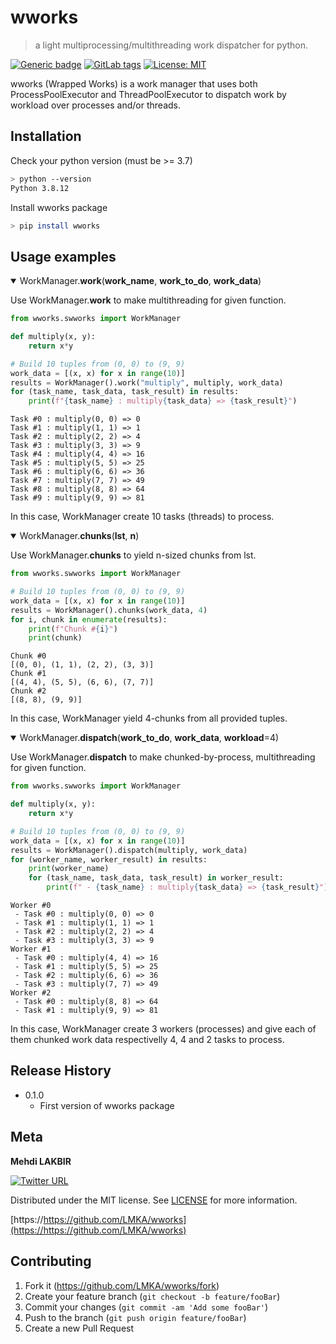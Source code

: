 # wworks
> a light multiprocessing/multithreading work dispatcher for python.

[![Generic badge](https://img.shields.io/badge/python-3.7%20|%203.8%20|%203.9-0b7cbc.svg)](https://shields.io/)
[![GitLab tags](https://badgen.net/github/tags/LMKA/wworks/)](https://github.com/LMKA/wworks/-/tags)
[![License: MIT](https://img.shields.io/badge/License-MIT-yellow.svg)](https://opensource.org/licenses/MIT)

wworks (Wrapped Works) is a work manager that uses both ProcessPoolExecutor and ThreadPoolExecutor to dispatch work by workload over processes and/or threads.


## Installation

Check your python version (must be >= 3.7)

```sh
> python --version
Python 3.8.12
```

Install wworks package

```sh
> pip install wworks
```


## Usage examples

<details open> 
    <summary markdown="span"> WorkManager.<b>work</b>(<b>work_name</b>, <b>work_to_do</b>, <b>work_data</b>) </summary>

Use WorkManager.<b>work</b> to make multithreading for given function.
    
```python
from wworks.swworks import WorkManager

def multiply(x, y):
    return x*y

# Build 10 tuples from (0, 0) to (9, 9)
work_data = [(x, x) for x in range(10)]
results = WorkManager().work("multiply", multiply, work_data)
for (task_name, task_data, task_result) in results:
    print(f"{task_name} : multiply{task_data} => {task_result}")
```

```
Task #0 : multiply(0, 0) => 0
Task #1 : multiply(1, 1) => 1
Task #2 : multiply(2, 2) => 4
Task #3 : multiply(3, 3) => 9
Task #4 : multiply(4, 4) => 16
Task #5 : multiply(5, 5) => 25
Task #6 : multiply(6, 6) => 36
Task #7 : multiply(7, 7) => 49
Task #8 : multiply(8, 8) => 64
Task #9 : multiply(9, 9) => 81
```
In this case, WorkManager create 10 tasks (threads) to process.

</details>

<details open> 
    <summary markdown="span"> WorkManager.<b>chunks</b>(<b>lst</b>, <b>n</b>) </summary>

Use WorkManager.<b>chunks</b> to yield n-sized chunks from lst.
```python
from wworks.swworks import WorkManager

# Build 10 tuples from (0, 0) to (9, 9)
work_data = [(x, x) for x in range(10)]
results = WorkManager().chunks(work_data, 4)
for i, chunk in enumerate(results):
    print(f"Chunk #{i}")
    print(chunk)
```

```
Chunk #0
[(0, 0), (1, 1), (2, 2), (3, 3)]
Chunk #1
[(4, 4), (5, 5), (6, 6), (7, 7)]
Chunk #2
[(8, 8), (9, 9)]
```
In this case, WorkManager yield 4-chunks from all provided tuples.

</details>

<details open> 
    <summary markdown="span"> WorkManager.<b>dispatch</b>(<b>work_to_do</b>, <b>work_data</b>, <b>workload</b>=4) </summary>

Use WorkManager.<b>dispatch</b> to make chunked-by-process, multithreading for given function.
```python
from wworks.swworks import WorkManager

def multiply(x, y):
    return x*y

# Build 10 tuples from (0, 0) to (9, 9)
work_data = [(x, x) for x in range(10)]
results = WorkManager().dispatch(multiply, work_data)
for (worker_name, worker_result) in results:
    print(worker_name)
    for (task_name, task_data, task_result) in worker_result:
        print(f" - {task_name} : multiply{task_data} => {task_result}")
```

```
Worker #0
 - Task #0 : multiply(0, 0) => 0
 - Task #1 : multiply(1, 1) => 1
 - Task #2 : multiply(2, 2) => 4
 - Task #3 : multiply(3, 3) => 9
Worker #1
 - Task #0 : multiply(4, 4) => 16
 - Task #1 : multiply(5, 5) => 25
 - Task #2 : multiply(6, 6) => 36
 - Task #3 : multiply(7, 7) => 49
Worker #2
 - Task #0 : multiply(8, 8) => 64
 - Task #1 : multiply(9, 9) => 81
```
In this case, WorkManager create 3 workers (processes) and give each of them chunked work data respectivelly 4, 4 and 2 tasks to process.

</details>


## Release History

* 0.1.0
    * First version of wworks package


## Meta

<b>Mehdi LAKBIR</b>

[![Twitter URL](https://img.shields.io/twitter/url/https/twitter.com/bukotsunikki.svg?style=social&label=Follow%20%40mehdilakbir)](https://twitter.com/mehdilakbir)

Distributed under the MIT license. See [LICENSE](https://github.com/LMKA/wworks/blob/master/LICENSE) for more information.

[https://https://github.com/LMKA/wworks](https://https://github.com/LMKA/wworks)



## Contributing

1. Fork it (<https://github.com/LMKA/wworks/fork>)
2. Create your feature branch (`git checkout -b feature/fooBar`)
3. Commit your changes (`git commit -am 'Add some fooBar'`)
4. Push to the branch (`git push origin feature/fooBar`)
5. Create a new Pull Request
